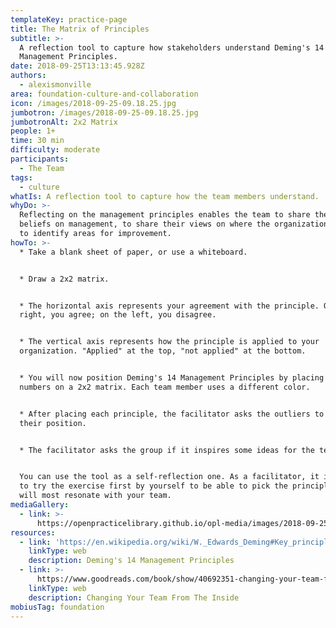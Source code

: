 ```yaml
---
templateKey: practice-page
title: The Matrix of Principles
subtitle: >-
  A reflection tool to capture how stakeholders understand Deming's 14
  Management Principles.
date: 2018-09-25T13:13:45.928Z
authors:
  - alexismonville
area: foundation-culture-and-collaboration
icon: /images/2018-09-25-09.18.25.jpg
jumbotron: /images/2018-09-25-09.18.25.jpg
jumbotronAlt: 2x2 Matrix
people: 1+
time: 30 min
difficulty: moderate
participants:
  - The Team
tags:
  - culture
whatIs: A reflection tool to capture how the team members understand.
whyDo: >-
  Reflecting on the management principles enables the team to share their
  beliefs on management, to share their views on where the organization is, and
  to identify areas for improvement.
howTo: >-
  * Take a blank sheet of paper, or use a whiteboard.


  * Draw a 2x2 matrix.


  * The horizontal axis represents your agreement with the principle. On the
  right, you agree; on the left, you disagree.


  * The vertical axis represents how the principle is applied to your
  organization. "Applied" at the top, "not applied" at the bottom.


  * You will now position Deming's 14 Management Principles by placing their
  numbers on a 2x2 matrix. Each team member uses a different color.


  * After placing each principle, the facilitator asks the outliers to explain
  their position.


  * The facilitator asks the group if it inspires some ideas for the team.


  You can use the tool as a self-reflection one. As a facilitator, it is useful
  to try the exercise first by yourself to be able to pick the principles that
  will most resonate with your team.
mediaGallery:
  - link: >-
      https://openpracticelibrary.github.io/opl-media/images/2018-09-25-09.18.25.jpg
resources:
  - link: 'https://en.wikipedia.org/wiki/W._Edwards_Deming#Key_principles'
    linkType: web
    description: Deming's 14 Management Principles
  - link: >-
      https://www.goodreads.com/book/show/40692351-changing-your-team-from-the-inside
    linkType: web
    description: Changing Your Team From The Inside
mobiusTag: foundation
---
```

